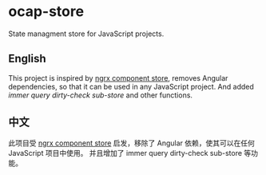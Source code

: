 # ocap-store

State managment store for JavaScript projects.

## English

This project is inspired by [ngrx component store](https://github.com/ngrx/platform), removes Angular dependencies, so that it can be used in any JavaScript project.
And added *immer* *query* *dirty-check* *sub-store* and other functions.

## 中文

此项目受 [ngrx component store](https://github.com/ngrx/platform) 启发，移除了 Angular 依赖，使其可以在任何 JavaScript 项目中使用。
并且增加了 immer query dirty-check sub-store 等功能。
